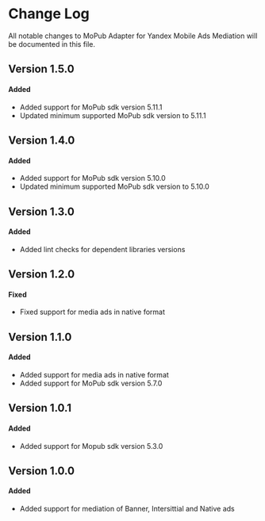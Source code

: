 # Change Log
All notable changes to MoPub Adapter for Yandex Mobile Ads Mediation will be documented in this file.

## Version 1.5.0

#### Added
* Added support for MoPub sdk version 5.11.1
* Updated minimum supported MoPub sdk version to 5.11.1

## Version 1.4.0

#### Added
* Added support for MoPub sdk version 5.10.0
* Updated minimum supported MoPub sdk version to 5.10.0

## Version 1.3.0

#### Added
* Added lint checks for dependent libraries versions

## Version 1.2.0

#### Fixed
* Fixed support for media ads in native format

## Version 1.1.0

#### Added
* Added support for media ads in native format
* Added support for MoPub sdk version 5.7.0

## Version 1.0.1

#### Added
* Added support for Mopub sdk version 5.3.0

## Version 1.0.0

#### Added
* Added support for mediation of Banner, Intersittial and Native ads 
